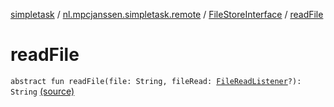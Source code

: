 [simpletask](../../index.md) / [nl.mpcjanssen.simpletask.remote](../index.md) / [FileStoreInterface](index.md) / [readFile](.)

# readFile

`abstract fun readFile(file: String, fileRead: `[`FileReadListener`](-file-read-listener/index.md)`?): String` [(source)](https://github.com/mpcjanssen/simpletask-android/blob/master/src/main/java/nl/mpcjanssen/simpletask/remote/FileStoreInterface.kt#L27)